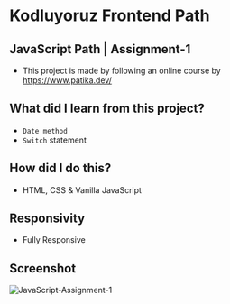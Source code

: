 # Kodluyoruz Frontend Path

## JavaScript Path | Assignment-1
- This project is made by following an online course by https://www.patika.dev/

## What did I learn from this project?
- `Date method`
- `Switch` statement 

## How did I do this?
- HTML, CSS & Vanilla JavaScript

## Responsivity
- Fully Responsive

## Screenshot
![JavaScript-Assignment-1](https://user-images.githubusercontent.com/72968539/115205411-d2de0a80-a0f9-11eb-8203-514a7aa07290.png)


